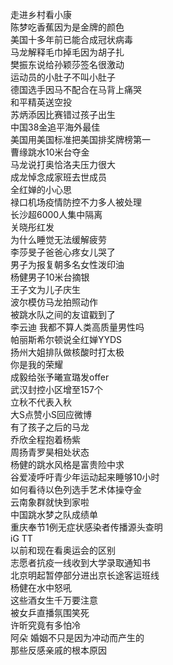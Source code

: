 走进乡村看小康  
陈梦吃香蕉因为是金牌的颜色  
美国十多年前已能合成冠状病毒  
马龙解释毛巾掉毛因为胡子扎  
樊振东说给孙颖莎签名很激动  
运动员的小肚子不叫小肚子  
德国选手因马不配合在马背上痛哭  
和平精英送空投  
苏炳添因比赛错过孩子出生  
中国38金追平海外最佳  
美国用美国标准把美国排奖牌榜第一  
曹缘跳水10米台夺金  
马龙说打奥恰洛夫压力很大  
成龙悼念成家班去世成员  
全红婵的小心思  
禄口机场疫情防控不力多人被处理  
长沙超6000人集中隔离  
关晓彤红发  
为什么睡觉无法缓解疲劳  
李莎旻子爸爸心疼女儿哭了  
男子为报复朝多名女性泼印油  
杨健男子10米台摘银  
王子文为儿子庆生  
波尔模仿马龙拍照动作  
被跳水队之间的友谊戳到了  
李云迪 我都不算人类高质量男性吗  
帕丽斯希尔顿说全红婵YYDS  
扬州大姐排队做核酸时打太极  
你是我的荣耀  
成毅给张予曦宣璐发offer  
武汉封控小区增至157个  
立秋不代表入秋  
大S点赞小S回应微博  
有了孩子之后的马龙  
乔欣全程抱着杨紫  
周扬青罗昊相处状态  
杨健的跳水风格是富贵险中求  
谷爱凌呼吁青少年运动起来睡够10小时  
如何看待以色列选手艺术体操夺金  
云南象群就快到家啦  
中国跳水梦之队成绩单  
重庆奉节1例无症状感染者传播源头查明  
iG TT  
以前和现在看奥运会的区别  
志愿者抗疫一线收到大学录取通知书  
北京明起暂停部分进出京长途客运班线  
杨健在水中怒吼  
这些酒女生千万要注意  
被女乒直播氛围笑死  
许昕究竟有多怕冷  
阿朵 婚姻不只是因为冲动而产生的  
那些反感亲戚的根本原因  
